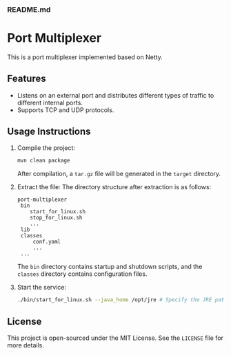 ### README.md

# Port Multiplexer

This is a port multiplexer implemented based on Netty.

## Features

- Listens on an external port and distributes different types of traffic to different internal ports.
- Supports TCP and UDP protocols.

## Usage Instructions

1. Compile the project:
    ```bash
    mvn clean package
    ```

   After compilation, a `tar.gz` file will be generated in the `target` directory.

2. Extract the file:
   The directory structure after extraction is as follows:
    ```
    port-multiplexer
     bin
        start_for_linux.sh
        stop_for_linux.sh
        ...
     lib
     classes
         conf.yaml
         ...
     ...
    ```

   The `bin` directory contains startup and shutdown scripts, and the `classes` directory contains configuration files.
3. Start the service:
    ```bash
    ./bin/start_for_linux.sh --java_home /opt/jre # Specify the JRE path
    ```


## License

This project is open-sourced under the MIT License. See the `LICENSE` file for more details.